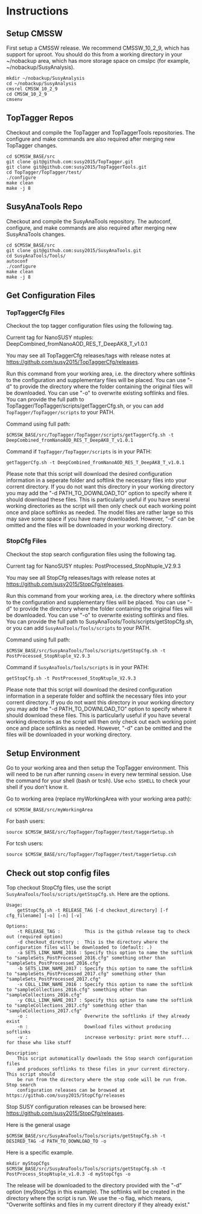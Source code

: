 # Instructions


## Setup CMSSW

First setup a CMSSW release. We recommend CMSSW_10_2_9, which has support for uproot. You should do this from a working directory in your ~/nobackup area, which has more storage space on cmslpc (for example, ~/nobackup/SusyAnalysis).

```
mkdir ~/nobackup/SusyAnalysis
cd ~/nobackup/SusyAnalysis
cmsrel CMSSW_10_2_9
cd CMSSW_10_2_9
cmsenv
```


## TopTagger Repos

Checkout and compile the TopTagger and TopTaggerTools repositories. The configure and make commands are also required after merging new TopTagger changes.

```
cd $CMSSW_BASE/src
git clone git@github.com:susy2015/TopTagger.git
git clone git@github.com:susy2015/TopTaggerTools.git
cd TopTagger/TopTagger/test/
./configure
make clean
make -j 8 
```

## SusyAnaTools Repo

Checkout and compile the SusyAnaTools repository. The autoconf, configure, and make commands are also required after merging new SusyAnaTools changes.

```
cd $CMSSW_BASE/src
git clone git@github.com:susy2015/SusyAnaTools.git
cd SusyAnaTools/Tools/
autoconf
./configure
make clean
make -j 8 
```

## Get Configuration Files

### TopTaggerCfg Files

Checkout the top tagger configuration files using the following tag.

Current tag for NanoSUSY ntuples: DeepCombined_fromNanoAOD_RES_T_DeepAK8_T_v1.0.1

You may see all TopTaggerCfg releases/tags with release notes at https://github.com/susy2015/TopTaggerCfg/releases. 

Run this command from your working area, i.e. the directory where softlinks to the configuration and supplementary files will be placed. You can use "-d" to provide the directory where the folder containing the original files will be downloaded. You can use "-o" to overwrite existing softlinks and files. You can provide the full path to TopTagger/TopTagger/scripts/getTaggerCfg.sh, or you can add `TopTagger/TopTagger/scripts` to your PATH.

Command using full path:
```
$CMSSW_BASE/src/TopTagger/TopTagger/scripts/getTaggerCfg.sh -t DeepCombined_fromNanoAOD_RES_T_DeepAK8_T_v1.0.1
```

Command if `TopTagger/TopTagger/scripts` is in your PATH:
```
getTaggerCfg.sh -t DeepCombined_fromNanoAOD_RES_T_DeepAK8_T_v1.0.1
```

Please note that this script will download the desired configuration information in a seperate folder and softlink the necessary files into your corrent directory.
If you do not want this directory in your working directory you may add the "-d PATH_TO_DOWNLOAD_TO" option to specify where it should download these files.
This is particularly useful if you have several working directories as the script will then only check out each working point once and place softlinks as needed.
The model files are rather large so this may save some space if you have many downloaded.
However, "-d" can be omitted and the files will be downloaded in your working directory.

### StopCfg Files

Checkout the stop search configuration files using the following tag.

Current tag for NanoSUSY ntuples: PostProcessed_StopNtuple_V2.9.3

You may see all StopCfg releases/tags with release notes at https://github.com/susy2015/StopCfg/releases. 

Run this command from your working area, i.e. the directory where softlinks to the configuration and supplementary files will be placed. You can use "-d" to provide the directory where the folder containing the original files will be downloaded. You can use "-o" to overwrite existing softlinks and files. You can provide the full path to SusyAnaTools/Tools/scripts/getStopCfg.sh, or you can add `SusyAnaTools/Tools/scripts` to your PATH.

Command using full path:
```
$CMSSW_BASE/src/SusyAnaTools/Tools/scripts/getStopCfg.sh -t PostProcessed_StopNtuple_V2.9.3
```

Command if `SusyAnaTools/Tools/scripts` is in your PATH:
```
getStopCfg.sh -t PostProcessed_StopNtuple_V2.9.3
```

Please note that this script will download the desired configuration information in a seperate folder and softlink the necessary files into your corrent directory.
If you do not want this directory in your working directory you may add the "-d PATH_TO_DOWNLOAD_TO" option to specify where it should download these files.
This is particularly useful if you have several working directories as the script will then only check out each working point once and place softlinks as needed.
However, "-d" can be omitted and the files will be downloaded in your working directory.

## Setup Environment

Go to your working area and then setup the TopTagger environment. This will need to be run after running `cmsenv` in every new terminal session. Use the command for your shell (bash or tcsh). Use `echo $SHELL` to check your shell if you don't know it.

Go to working area (replace myWorkingArea with your working area path):
```
cd $CMSSW_BASE/src/myWorkingArea
```

For bash users:
```
source $CMSSW_BASE/src/TopTagger/TopTagger/test/taggerSetup.sh
```

For tcsh users:
```
source $CMSSW_BASE/src/TopTagger/TopTagger/test/taggerSetup.csh
```


## Check out stop config files

Top checkout StopCfg files, use the script `SusyAnaTools/Tools/scripts/getStopCfg.sh`. Here are the options.
```
Usage:
    getStopCfg.sh -t RELEASE_TAG [-d checkout_directory] [-f cfg_filename] [-o] [-n] [-v]

Options:
    -t RELEASE_TAG :         This is the github release tag to check out (required option)
    -d checkout_directory :  This is the directory where the configuration files will be downloaded to (default: .)
    -a SETS_LINK_NAME_2016 : Specify this option to name the softlink to "sampleSets_PostProcessed_2016.cfg" something other than "sampleSets_PostProcessed_2016.cfg"
    -b SETS_LINK_NAME_2017 : Specify this option to name the softlink to "sampleSets_PostProcessed_2017.cfg" something other than "sampleSets_PostProcessed_2017.cfg"
    -x COLL_LINK_NAME_2016 : Specify this option to name the softlink to "sampleCollections_2016.cfg" something other than "sampleCollections_2016.cfg"
    -y COLL_LINK_NAME_2017 : Specify this option to name the softlink to "sampleCollections_2017.cfg" something other than "sampleCollections_2017.cfg"
    -o :                     Overwrite the softlinks if they already exist
    -n :                     Download files without producing softlinks
    -v :                     increase verbosity: print more stuff... for those who like stuff

Description:
    This script automatically downloads the Stop search configuration files
    and produces softlinks to these files in your current directory. This script should
    be run from the directory where the stop code will be run from. Stop search 
    configuration releases can be browsed at https://github.com/susy2015/StopCfg/releases

```

Stop SUSY configuration releases can be browsed here: https://github.com/susy2015/StopCfg/releases.

Here is the general usage
```
$CMSSW_BASE/src/SusyAnaTools/Tools/scripts/getStopCfg.sh -t DESIRED_TAG -d PATH_TO_DOWNLOAD_TO -o
```
Here is a specific example.

```
mkdir myStopCfgs
$CMSSW_BASE/src/SusyAnaTools/Tools/scripts/getStopCfg.sh -t PostProcess_StopNtuple_v1.0.3 -d myStopCfgs -o
```
The release will be downloaded to the directory provided with the "-d" option (myStopCfgs in this example). The softlinks will be created in the directory where the script is run. We use the -o flag, which means, "Overwrite softlinks and files in my current directory if they already exist."


